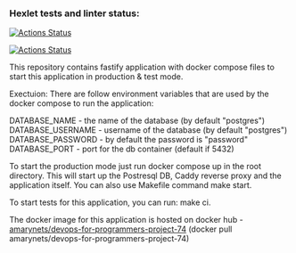 ### Hexlet tests and linter status:
[![Actions Status](https://github.com/amarynets/devops-for-programmers-project-74/workflows/hexlet-check/badge.svg)](https://github.com/amarynets/devops-for-programmers-project-74/actions)

[![Actions Status](https://github.com/amarynets/devops-for-programmers-project-74/workflows/push/badge.svg)](https://github.com/amarynets/devops-for-programmers-project-74/actions/workflows/push.yml)

This repository contains fastify application with docker compose files to start this application in production & test mode.

Exectuion:
There are follow environment variables that are used by the docker compose to run the application:

DATABASE_NAME - the name of the database (by default "postgres")
DATABASE_USERNAME - username of the database (by default "postgres")
DATABASE_PASSWORD - by default the password is "password"
DATABASE_PORT - port for the db container (default if 5432)

To start the production mode just run docker compose up in the root directory. This will start up the Postresql DB, Caddy reverse proxy and the application itself. You can also use Makefile command make start.

To start tests for this application, you can run: make ci.

The docker image for this application is hosted on docker hub - [amarynets/devops-for-programmers-project-74](https://hub.docker.com/r/amarynets/devops-for-programmers-project-74) (docker pull amarynets/devops-for-programmers-project-74)